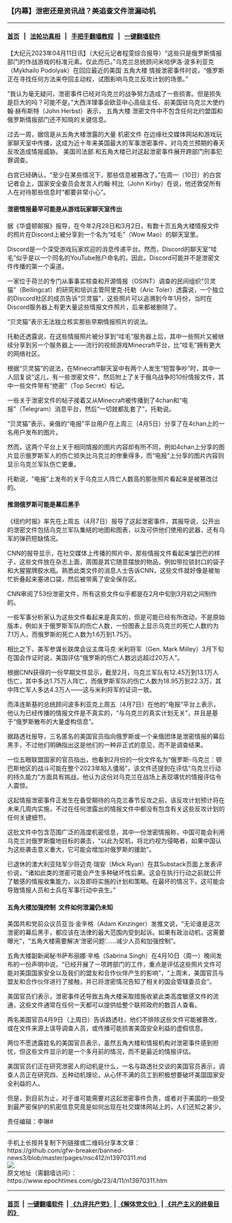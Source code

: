 ### 【内幕】泄密还是资讯战？美追查文件泄漏动机
------------------------

#### [首页](https://github.com/gfw-breaker/banned-news3/blob/master/README.md) &nbsp;&nbsp;|&nbsp;&nbsp; [法轮功真相](https://github.com/begood0513/basic/blob/master/README.md)  &nbsp;&nbsp;|&nbsp;&nbsp; [手把手翻墙教程](https://github.com/gfw-breaker/guides/wiki)  &nbsp;&nbsp;|&nbsp;&nbsp; [一键翻墙软件](https://github.com/gfw-breaker/nogfw/blob/master/README.md)  



<div><p>
 【大纪元2023年04月11日讯】（大纪元记者程雯综合报导）“这些只是俄罗斯情报部门的作战游戏的标准元素。仅此而已。”乌克兰总统顾问米哈伊洛‧波多利亚克（Mykhailo Podolyak）在回应最近的美国
 <ok href="https://www.epochtimes.com/gb/tag/%E4%BA%94%E8%A7%92%E5%A4%A7%E6%A5%BC.html">
  五角大楼
 </ok>
 情报泄密事件时说，“俄罗斯正在寻找任何方法来夺回主动权，试图影响乌克兰反攻计划的场景。”
</p>
<p>
 “我认为毫无疑问，泄密事件已经对乌克兰的战争努力造成了一些损害。但是损失是巨大的吗？可能不是。”大西洋理事会欧亚中心高级主任、前美国驻乌克兰大使约翰‧赫布斯特（John Herbst）表示，
 <ok href="https://www.epochtimes.com/gb/tag/%E4%BA%94%E8%A7%92%E5%A4%A7%E6%A5%BC.html">
  五角大楼
 </ok>
 泄密文件中不包含任何北约盟国和俄罗斯情报部门还不知晓的关键信息。
</p>
<p>
 过去一周，据信是从五角大楼泄露的大量
 <ok href="https://www.epochtimes.com/gb/tag/%E6%9C%BA%E5%AF%86%E6%96%87%E4%BB%B6.html">
  机密文件
 </ok>
 在边缘社交媒体网站和游戏玩家聊天室中传播，这成为近十年来美国最大的军事泄密事件，对乌克兰预期的春天反攻造成情报威胁。
 <ok href="https://www.epochtimes.com/gb/tag/%E7%BE%8E%E5%9B%BD%E5%8F%B8%E6%B3%95%E9%83%A8.html">
  美国司法部
 </ok>
 和五角大楼已对这起泄密事件展开跨部门刑事犯罪调查。
</p>
<p>
 白宫已经确认，“至少在某些情况下，那些信息被篡改了。”在周一（10日）的白宫记者会上，国家安全委员会发言人约翰‧柯比（John Kirby）在说，他还敦促所有人在对待那些信息时“都要非常小心”。
</p>
<h4>
 <strong>
  泄密情报最早可能是从游戏玩家聊天室传出
 </strong>
</h4>
<p>
 据《华盛顿邮报》报导，在今年2月28日和3月2日，有数十页五角大楼情报文件的照片在Discord上被分享到一个名为“哇毛”（Wow Mao）的聊天室里。
</p>
<p>
 Discord是一个深受游戏玩家欢迎的消息传递平台。然而，Discord的聊天室“哇毛”似乎是以一个同名的YouTube账户命名的，因此，Discord可能并不是泄密文件传播的第一个渠道。
</p>
<p>
 一家位于荷兰的专门从事事实核查和开源情报（OSINT）调查的民间组织“贝灵猫”（Bellingcat）的研究和培训主管阿里克‧托勒（Aric Toler）透露说，一个独立的Discord社区的成员告诉“贝灵猫”，这些照片可以追溯到今年1月份，当时在Discord服务器上有更大量这些情报文件照片，后来都被删除了。
</p>
<p>
 “贝灵猫”表示无法独立核实那些早期情报照片的说法。
</p>
<p>
 托勒还透露说，在这些情报照片被分享到“哇毛”服务器上后，其中一些照片又被继续分享到另一个服务器上——流行的视频游戏Minecraft平台，比“哇毛”拥有更大的网络社区。
</p>
<p>
 根据“贝灵猫”的说法，在Minecraft聊天室中有两个人发生“短暂争吵”时，其中一人回复说“这儿，有一些泄密文件”，然后附上了关于俄乌战争的10份情报文件，其中一些文件带有“绝密”（Top Secret）标记。
</p>
<p>
 一些关于泄密文件的帖子接着又从Minecraft被传播到了4chan和“电报”（Telegram）消息平台，然后“一切就都乱套了”，托勒说。
</p>
<p>
 “贝灵猫”表示，亲俄的“电报”平台用户在上周三（4月5日）分享了在4chan上的一名用户发布的图片。
</p>
<p>
 然而，这两个平台上关于相同情报的图片内容却有所不同，例如4chan上分享的图片显示俄罗斯军人的伤亡损失比乌克兰的惨重得多，而“电报”上分享的图片内容则显示乌克兰军队伤亡更重。
</p>
<p>
 托勒说，“电报”上发布的关于乌克兰人阵亡人数高的那张照片看起来是被篡改过的。
</p>
<h4>
 <strong>
  推测俄罗斯可能是幕后黑手
 </strong>
</h4>
<p>
 《纽约时报》率先在上周五（4月7日）报导了这起泄密事件，其报导说，公开出的泄密文件包括乌克兰军队集结的地图和图表，以及可供他们使用的武器，还有乌军的弹药短缺情况。
</p>
<p>
 CNN的报导显示，在社交媒体上传播的照片中，那些情报文件看起来皱巴巴的样子，这些文件放在杂志上面，周围是其它随意摆放的物品，例如带拉锁封口的袋子和大猩猩牌胶水瓶。熟悉此类文件的消息人士告诉CNN，这些文件就好像是被匆忙折叠起来塞进口袋，然后被带离了安全保存区。
</p>
<p>
 CNN审阅了53份泄密文件，所有这些文件似乎都是在2月中旬到3月初之间制作的。
</p>
<p>
 一些军事分析家认为这些文件看起来是真实的，但是可能已经有所改动，不是原始版本，例如关于俄罗斯军队的伤亡人数，一份图表上显示乌克兰的死亡人数约为7.1万人，而俄罗斯的死亡人数为1.6万到1.75万。
</p>
<p>
 相比之下，美军参谋长联席会议主席马克‧米利将军（Gen. Mark Milley）3月下旬在国会作证时说，美国评估“俄罗斯的伤亡人数远远超过20万人”。
</p>
<p>
 根据CNN获得的一份早期文件显示，截至2月，乌克兰军队有12.45万到13.1万人伤亡，其中多达1.75万人阵亡，而俄罗斯军队的伤亡人数为18.95万到22.3万，其中阵亡军人多达4.3万人——这与米利将军的证词一致。
</p>
<p>
 而泽连斯基的总统顾问波多利亚克上周五（4月7日）在他的“电报”平台上表示，他认为已经传播的情报文件是不真实的，“与乌克兰的真实计划无关”，并且是基于“俄罗斯散布的大量虚构信息”。
</p>
<p>
 据路透社报导，三名匿名的美国官员指向俄罗斯或一个亲俄团体是泄密情报的幕后黑手，不过他们明确指出这是他们的一种非正式的意见，而不是调查结果。
</p>
<p>
 一位五眼联盟国家的官员指出，他看到2月份的一份文件名为“俄罗斯-乌克兰：顿巴斯地区的战斗可能在整个2023年陷入僵局”，该文件还提到在评估“乌克兰行动的持久能力”方面具有挑战，他认为这份对乌克兰在战场上表现堪忧的情报评估令人震惊。
</p>
<p>
 这起情报泄密事件正发生在备受期待的乌克兰春节反攻之前，该反攻计划预计将在未来几周内实施，不过在任何泄露出的情报文件中都没有包含有关这些反攻计划的任何关键细节。
</p>
<p>
 这批文件中包含范围广泛的高度机密信息，其中一份泄密情报称，中国可能会利用乌克兰对俄罗斯腹地目标的袭击，“以此为契机，将北约视为侵略者，如果中国认为这些袭击意义重大，它可能会增加对俄罗斯的援助”。
</p>
<p>
 已退休的澳大利亚陆军少将迈克‧瑞安（Mick Ryan）在其Substack页面上发表评价说，“诸如此类的泄密可能会产生多种破坏性后果。这会在执行行动之前就公开了敏感的情报收集能力，以及即将实施的计划和策略。在最坏的情况下，这可能会导致情报人员和士兵在军事行动中丧生。”
</p>
<h4>
 五角大楼加强控制  文件如何泄漏仍未知
</h4>
<p>
 美国共和党前众议员亚当‧金辛格（Adam Kinzinger）发推文说，“无论谁是这次泄密的幕后黑手，都应该在法律的最大范围内受到起诉。如果有政治动机，这需要曝光”，“五角大楼需要解决‘泄密问题’……减少人员和加强控制”。
</p>
<p>
 五角大楼副新闻秘书萨布丽娜‧辛格（Sabrina Singh）在4月10日（周一）晚间发布的一份声明中说，“已经开展了一项跨部门的工作，重点是评估这些照片文件可能对美国国家安全以及我们的盟友和合作伙伴产生的影响”，“上周末，美国官员与盟友和合作伙伴进行了接触，并已将泄密情况告知了相关的国会管辖委员会”。
</p>
<p>
 美国官员们表示，泄密事件还导致五角大楼采取措施收紧此类高度敏感文件的流通，这些文件通常在任何一天都可以提供给整个联邦政府的数百人查看。
</p>
<p>
 两名美国官员4月9日（上周日）告诉路透社，他们不排除这些文件可能被篡改，或在文件来源上误导调查人员，或传播可能损害美国安全利益的虚假信息。
</p>
<p>
 两位不愿透露姓名的美国官员表示，虽然五角大楼和情报机构对泄密事件感到担忧，但这些文件显示的是一个多月前的情况，而不是最近的情报评估。
</p>
<p>
 美国官员们正在研究泄密人的动机是什么，一名与路透社交谈的美国官员表示，调查人员正在研究四、五种动机理论，从心怀不满的员工到积极想要破坏美国国家安全利益的人。
</p>
<p>
 但是，到目前为止，对于谁可能需要对这起泄密事件负责，或者对于美国的一些受到最严密保护的机密信息究竟是如何出现在社交媒体网站上的，人们还知之甚少。
</p>
<p>
 责任编辑：李琳#
</p>
</div>
<hr/>
手机上长按并复制下列链接或二维码分享本文章：<br/>
https://github.com/gfw-breaker/banned-news3/blob/master/pages/nsc412/n13970311.md <br/>
<a href='https://github.com/gfw-breaker/banned-news3/blob/master/pages/nsc412/n13970311.md'><img src='https://github.com/gfw-breaker/banned-news3/blob/master/pages/nsc412/n13970311.md.png'/></a> <br/>
原文地址（需翻墙访问）：https://www.epochtimes.com/gb/23/4/11/n13970311.htm


------------------------
#### [首页](https://github.com/gfw-breaker/banned-news3/blob/master/README.md) &nbsp;|&nbsp; [一键翻墙软件](https://github.com/gfw-breaker/nogfw/blob/master/README.md) &nbsp;| [《九评共产党》](https://github.com/gfw-breaker/9ping.md/blob/master/README.md#九评之一评共产党是什么) | [《解体党文化》](https://github.com/gfw-breaker/jtdwh.md/blob/master/README.md) | [《共产主义的终极目的》](https://github.com/gfw-breaker/gczydzjmd.md/blob/master/README.md)


<img src='http://gfw-breaker.win/banned-news3/pages/nsc412/n13970311.md' width='0px' height='0px'/>